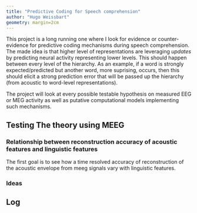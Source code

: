 ```yaml
---
title: "Predictive Coding for Speech comprehension"
author: "Hugo Weissbart"
geometry: margin=2cm
---
```


This project is a long running one where I look for evidence or counter-evidence for predictive coding mechanisms during speech comprehension. The made idea is that higher level of representations are
leveraging _updates_ by predicting neural activity representing lower levels. This should happen between every level of the hierarchy. As an example, if a word is strongly expected/predicted but another word, more suprising, occurs, then this should elicit a strong prediction error that will be passed up the hierarchy (from acoustic to word-level representations).

The project will look at every possible testable hypothesis on measured EEG or MEG activity as well as putative computational models implementing such mechanisms.

## Testing The theory using MEEG

### Relationship between reconstruction accuracy of acoustic features and linguistic features

The first goal is to see how a time resolved accuracy of reconstruction of the acoustic envelope from meeg signals vary with linguistic features.

### Ideas

## Log



